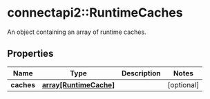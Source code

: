 # connectapi2::RuntimeCaches

An object containing an array of runtime caches.

## Properties
Name | Type | Description | Notes
------------ | ------------- | ------------- | -------------
**caches** | [**array[RuntimeCache]**](RuntimeCache.md) |  | [optional] 


